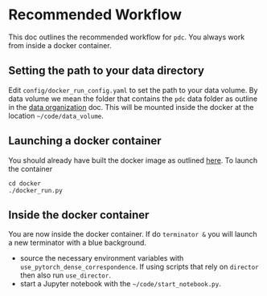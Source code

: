# Recommended Workflow

This doc outlines the recommended workflow for `pdc`. You always work from inside a docker container.

## Setting the path to your data directory
Edit `config/docker_run_config.yaml` to set the path to your data volume. By data volume we mean the folder that contains the `pdc` data folder as outline in the [data organization](data_organization.md) doc. This will be mounted inside the docker at the location `~/code/data_volume`.

## Launching a docker container
You should already have built the docker image as outlined [here](docker_build_instructions.md). To launch the container

```
cd docker
./docker_run.py
```
## Inside the docker container
You are now inside the docker container. If do `terminator &` you will launch a new terminator with a blue background.

- source the necessary environment variables with `use_pytorch_dense_correspondence`. If using scripts that rely on `director` then also run `use_director`.
- start a Jupyter notebook with the `~/code/start_notebook.py`.
